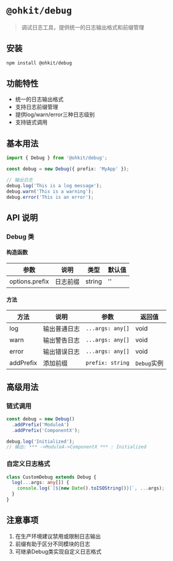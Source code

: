# `@ohkit/debug`

> 调试日志工具，提供统一的日志输出格式和前缀管理

## 安装
```bash
npm install @ohkit/debug
```

## 功能特性
- 统一的日志输出格式
- 支持日志前缀管理
- 提供log/warn/error三种日志级别
- 支持链式调用

## 基本用法

```ts
import { Debug } from '@ohkit/debug';

const debug = new Debug({ prefix: 'MyApp' });

// 输出日志
debug.log('This is a log message');
debug.warn('This is a warning');
debug.error('This is an error');
```

## API 说明

### Debug 类

#### 构造函数

| 参数 | 说明 | 类型 | 默认值 |
|------|------|------|--------|
| options.prefix | 日志前缀 | string | '' |

#### 方法

| 方法 | 说明 | 参数 | 返回值 |
|------|------|------|--------|
| log | 输出普通日志 | `...args: any[]` | void |
| warn | 输出警告日志 | `...args: any[]` | void |
| error | 输出错误日志 | `...args: any[]` | void |
| addPrefix | 添加前缀 | `prefix: string` | `Debug`实例 |

## 高级用法

### 链式调用

```ts
const debug = new Debug()
  .addPrefix('ModuleA')
  .addPrefix('ComponentX');

debug.log('Initialized'); 
// 输出: *** ->ModuleA->ComponentX *** : Initialized
```

### 自定义日志格式

```ts
class CustomDebug extends Debug {
  log(...args: any[]) {
    console.log(`[${new Date().toISOString()}]`, ...args);
  }
}
```

## 注意事项
1. 在生产环境建议禁用或限制日志输出
2. 前缀有助于区分不同模块的日志
3. 可继承Debug类实现自定义日志格式